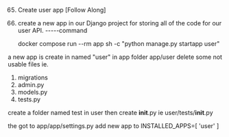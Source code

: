 65. Create user app [Follow Along]
1. create a new app in our Django project for storing
    all  of the code for our user API.
    -----command

    docker compose run --rm app sh -c "python manage.py startapp user"


a new app is create in named "user" in app folder
app/user
delete some not usable files
ie.
1. migrations
2. admin.py
3. models.py
4. tests.py

create a folder named test in user
then create __init__.py
ie user/tests/__init__.py


the got to
app/app/settings.py
add new app to
INSTALLED_APPS=[
    'user'
]

